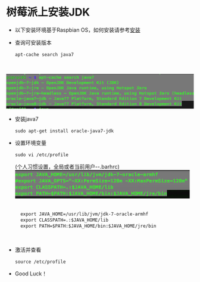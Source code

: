 # 树莓派上安装JDK
- 以下安装环境基于Raspbian OS，如何安装请参考[安装](documentation/installation/README.md)

- 查询可安装版本<br>
	```
	apt-cache search java7
	```
	<br>
![查询可安装的版本](images/search_java7.png)

- 安装java7<br>
	```
	sudo apt-get install oracle-java7-jdk
	```
- 设置环境变量<br>
	```
	sudo vi /etc/profile
	```
	(个人习惯设置，全局或者当前用户--.barhrc)<br>
	![设置环境变量](images/evn_profile.png)<br>
	<pre>
	<code>
	export JAVA_HOME=/usr/lib/jvm/jdk-7-oracle-armhf
	export CLASSPATH=.:$JAVA_HOME/lib
	export PATH=$PATH:$JAVA_HOME/bin:$JAVA_HOME/jre/bin
	</code>
	</pre>
- 激活并查看<br>
	```
	source /etc/profile
	```
- Good Luck！
	
